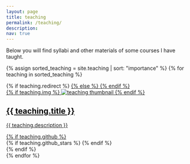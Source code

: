 ```yaml
---
layout: page
title: teaching
permalink: /teaching/
description: 
nav: true
---
```


Below you will find syllabi and other materials of some courses I have taught. 

<div class="teachings grid">

  {% assign sorted_teaching = site.teaching | sort: "importance" %}
  {% for teaching in sorted_teaching %}
  <div class="grid-item">
    {% if teaching.redirect %}
    <a href="{{ teaching.redirect }}" target="_blank">
    {% else %}
    <a href="{{ teaching.url | relative_url }}">
    {% endif %}
      <div class="card hoverable">
        {% if teaching.img %}
        <img src="{{ teaching.img | relative_url }}" alt="teaching thumbnail">
        {% endif %}
        <div class="card-body">
          <h2 class="card-title text-lowercase" style="color: black;">{{ teaching.title }}</h2>
          <p class="card-text">{{ teaching.description }}</p>
          <div class="row ml-1 mr-1 p-0">
            {% if teaching.github %}
            <div class="github-icon">
              <div class="icon" data-toggle="tooltip" title="Code Repository">
                <a href="{{ teaching.github }}" target="_blank"><i class="fab fa-github gh-icon"></i></a>
              </div>
              {% if teaching.github_stars %}
              <span class="stars" data-toggle="tooltip" title="GitHub Stars">
                <i class="fas fa-star"></i>
                <span id="{{ teaching.github_stars }}-stars"></span>
              </span>
              {% endif %}
            </div>
            {% endif %}
          </div>
        </div>
      </div>
    </a>
  </div>
{% endfor %}

</div>
